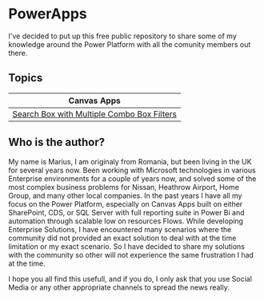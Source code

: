 # PowerApps

I've decided to put up this free public repository to share some of my knowledge around the Power Platform with all the comunity members out there.

## Topics
|Canvas Apps|
|:-----------:|
|[Search Box with Multiple Combo Box Filters](https://mex9marius.github.io/PowerApps/Canvas/Search "The Canvas App Search box")|
## Who is the author?
My name is Marius, I am originaly from Romania, but been living in the UK for several years now.
Been working with Microsoft technologies in various Enterprise environments for a couple of years now, and solved some of the most complex business problems for Nissan, Heathrow Airport, Home Group, and many other local companies.
In the past years I have all my focus on the Power Platform, especially on Canvas Apps built on either SharePoint, CDS, or SQL Server with full reporting suite in Power Bi and automation through scalable low on resources Flows.
While developing Enterprise Solutions, I have encountered many scenarios where the community did not provided an exact solution to deal with at the time limitation or my exact scenario.
So I have decided to share my solutions with the community so other will not experience the same frustration I had at the time.

I hope you all find this usefull, and if you do, I only ask that you use Social Media or any other appropriate channels to spread the news really.

